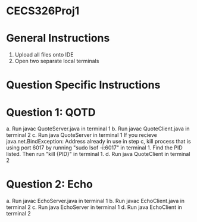 # CECS326Proj1
# General Instructions
1. Upload all files onto IDE
2. Open two separate local terminals

# Question Specific Instructions
# Question 1: QOTD
a. Run javac QuoteServer.java in terminal 1
b. Run javac QuoteClient.java in terminal 2
c. Run java QuoteServer in terminal 1
If you recieve java.net.BindException: Address already in use in step c, kill process that is using port 6017 by running "sudo lsof -i:6017" in terminal 1. Find the PID listed. Then run "kill {PID}" in terminal 1.
d. Run java QuoteClient in terminal 2

# Question 2: Echo
a. Run javac EchoServer.java in terminal 1
b. Run javac EchoClient.java in terminal 2
c. Run java EchoServer in terminal 1
d. Run java EchoClient in terminal 2

